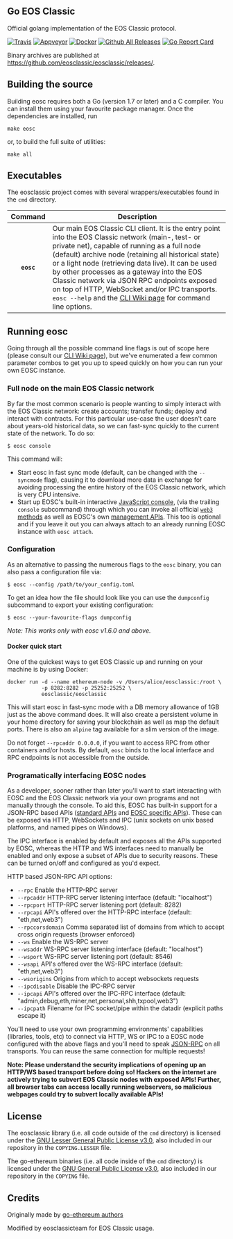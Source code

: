 ## Go EOS Classic

Official golang implementation of the EOS Classic protocol.

[![Travis](https://travis-ci.org/eosclassic/eosclassic.svg?branch=master)](https://travis-ci.org/eosclassic/eosclassic)
[![Appveyor](https://ci.appveyor.com/api/projects/status/kj14asyrfkgg8vmn/branch/master?svg=true)](https://ci.appveyor.com/project/eosclassicteam/go-eosclassic/branch/master)
[![Docker](https://img.shields.io/docker/build/eosclassic/eosclassic.svg)](https://hub.docker.com/r/eosclassic/eosclassic)
[![Github All Releases](https://img.shields.io/github/downloads/eosclassic/eosclassic/total.svg)](https://github.com/eosclassic/eosclassic/releases)
[![Go Report Card](https://goreportcard.com/badge/github.com/eosclassic/eosclassic)](https://goreportcard.com/report/github.com/eosclassic/eosclassic)

Binary archives are published at https://github.com/eosclassic/eosclassic/releases/.

## Building the source

Building eosc requires both a Go (version 1.7 or later) and a C compiler.
You can install them using your favourite package manager.
Once the dependencies are installed, run

    make eosc

or, to build the full suite of utilities:

    make all

## Executables

The eosclassic project comes with several wrappers/executables found in the `cmd` directory.

| Command    | Description |
|:----------:|-------------|
| **`eosc`** | Our main EOS Classic CLI client. It is the entry point into the EOS Classic network (main-, test- or private net), capable of running as a full node (default) archive node (retaining all historical state) or a light node (retrieving data live). It can be used by other processes as a gateway into the EOS Classic network via JSON RPC endpoints exposed on top of HTTP, WebSocket and/or IPC transports. `eosc --help` and the [CLI Wiki page](https://github.com/ethereum/go-ethereum/wiki/Command-Line-Options) for command line options. |

## Running eosc

Going through all the possible command line flags is out of scope here (please consult our
[CLI Wiki page](https://github.com/ethereum/go-ethereum/wiki/Command-Line-Options)), but we've
enumerated a few common parameter combos to get you up to speed quickly on how you can run your
own EOSC instance.

### Full node on the main EOS Classic network

By far the most common scenario is people wanting to simply interact with the EOS Classic network:
create accounts; transfer funds; deploy and interact with contracts. For this particular use-case
the user doesn't care about years-old historical data, so we can fast-sync quickly to the current
state of the network. To do so:

```
$ eosc console
```

This command will:

 * Start eosc in fast sync mode (default, can be changed with the `--syncmode` flag), causing it to
   download more data in exchange for avoiding processing the entire history of the EOS Classic network,
   which is very CPU intensive.
 * Start up EOSC's built-in interactive [JavaScript console](https://github.com/ethereum/go-ethereum/wiki/JavaScript-Console),
   (via the trailing `console` subcommand) through which you can invoke all official [`web3` methods](https://github.com/ethereum/wiki/wiki/JavaScript-API)
   as well as EOSC's own [management APIs](https://github.com/ethereum/go-ethereum/wiki/Management-APIs).
   This too is optional and if you leave it out you can always attach to an already running EOSC instance
   with `eosc attach`.

### Configuration

As an alternative to passing the numerous flags to the `eosc` binary, you can also pass a configuration file via:

```
$ eosc --config /path/to/your_config.toml
```

To get an idea how the file should look like you can use the `dumpconfig` subcommand to export your existing configuration:

```
$ eosc --your-favourite-flags dumpconfig
```

*Note: This works only with eosc v1.6.0 and above.*

#### Docker quick start

One of the quickest ways to get EOS Classic up and running on your machine is by using Docker:

```
docker run -d --name ethereum-node -v /Users/alice/eosclassic:/root \
           -p 8282:8282 -p 25252:25252 \
           eosclassic/eosclassic
```

This will start eosc in fast-sync mode with a DB memory allowance of 1GB just as the above command does.  It will also create a persistent volume in your home directory for saving your blockchain as well as map the default ports. There is also an `alpine` tag available for a slim version of the image.

Do not forget `--rpcaddr 0.0.0.0`, if you want to access RPC from other containers and/or hosts. By default, `eosc` binds to the local interface and RPC endpoints is not accessible from the outside.

### Programatically interfacing EOSC nodes

As a developer, sooner rather than later you'll want to start interacting with EOSC and the EOS Classic
network via your own programs and not manually through the console. To aid this, EOSC has built-in
support for a JSON-RPC based APIs ([standard APIs](https://github.com/ethereum/wiki/wiki/JSON-RPC) and
[EOSC specific APIs](https://github.com/ethereum/go-ethereum/wiki/Management-APIs)). These can be
exposed via HTTP, WebSockets and IPC (unix sockets on unix based platforms, and named pipes on Windows).

The IPC interface is enabled by default and exposes all the APIs supported by EOSC, whereas the HTTP
and WS interfaces need to manually be enabled and only expose a subset of APIs due to security reasons.
These can be turned on/off and configured as you'd expect.

HTTP based JSON-RPC API options:

  * `--rpc` Enable the HTTP-RPC server
  * `--rpcaddr` HTTP-RPC server listening interface (default: "localhost")
  * `--rpcport` HTTP-RPC server listening port (default: 8282)
  * `--rpcapi` API's offered over the HTTP-RPC interface (default: "eth,net,web3")
  * `--rpccorsdomain` Comma separated list of domains from which to accept cross origin requests (browser enforced)
  * `--ws` Enable the WS-RPC server
  * `--wsaddr` WS-RPC server listening interface (default: "localhost")
  * `--wsport` WS-RPC server listening port (default: 8546)
  * `--wsapi` API's offered over the WS-RPC interface (default: "eth,net,web3")
  * `--wsorigins` Origins from which to accept websockets requests
  * `--ipcdisable` Disable the IPC-RPC server
  * `--ipcapi` API's offered over the IPC-RPC interface (default: "admin,debug,eth,miner,net,personal,shh,txpool,web3")
  * `--ipcpath` Filename for IPC socket/pipe within the datadir (explicit paths escape it)

You'll need to use your own programming environments' capabilities (libraries, tools, etc) to connect
via HTTP, WS or IPC to a EOSC node configured with the above flags and you'll need to speak [JSON-RPC](http://www.jsonrpc.org/specification)
on all transports. You can reuse the same connection for multiple requests!

**Note: Please understand the security implications of opening up an HTTP/WS based transport before
doing so! Hackers on the internet are actively trying to subvert EOS Classic nodes with exposed APIs!
Further, all browser tabs can access locally running webservers, so malicious webpages could try to
subvert locally available APIs!**

## License

The eosclassic library (i.e. all code outside of the `cmd` directory) is licensed under the
[GNU Lesser General Public License v3.0](https://www.gnu.org/licenses/lgpl-3.0.en.html), also
included in our repository in the `COPYING.LESSER` file.

The go-ethereum binaries (i.e. all code inside of the `cmd` directory) is licensed under the
[GNU General Public License v3.0](https://www.gnu.org/licenses/gpl-3.0.en.html), also included
in our repository in the `COPYING` file.

## Credits

Originally made by [go-ethereum authors](https://github.com/ethereum/go-ethereum)

Modified by eosclassicteam for EOS Classic usage.
